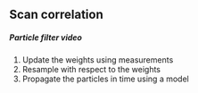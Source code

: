 ## Scan correlation
##### Particle filter video
1) Update the weights using measurements
2) Resample with respect to the weights
3) Propagate the particles in time using a model
